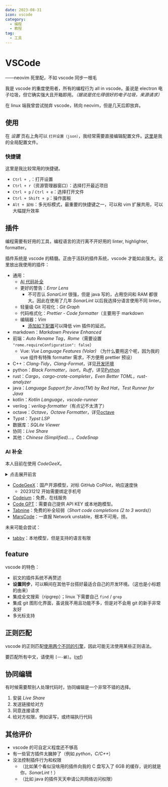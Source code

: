 ```yaml
---
date: 2023-08-31
icon: vscode
category:
  - 编程
  - 教程
tag:
  - 工具
---
```


# VSCode

<div class="subtitle">——neovim 死里配，不如 vscode 同步一根毛</div>

我是 vscode 的重度使用者，所有的编程行为 all in vscode。虽说是 electron 电子垃圾，但它确实强大且开箱即用。_（据说是优化得很好的电子垃圾，来源请求）_

在 linux 端我曾尝试抛弃 vscode，转向 neovim，但是几天后即放弃。

## 使用

在 _设置_ 页右上角可以 `打开设置（json）`，我经常需要直接编辑配置文件。[这里](https://github.com/lxl66566/my-key-data/blob/main/config/vscode/settings.json)是我的全局配置文件。

### 快捷键

这里是我比较常用的快捷键。

- `Ctrl + ,`：打开设置
- `Ctrl + r`（资源管理器窗口）：选择打开最近项目
- `Ctrl + p` / `Ctrl + e`：选择打开文件
- `Ctrl + Shift + p`：操作面板
- `Alt + 鼠标`：多光标模式，最重要的快捷键之一，可以和 vim 扩展共用，可以大幅提升效率

## 插件

编程需要有好用的工具，编程语言的流行离不开好用的 linter, highlighter, formatter。

插件系统是 vscode 的精髓。正由于活跃的插件系统，vscode 才能如此强大。这里放出我使用的插件：

- 通用：
  - [AI 代码补全](#ai-补全)
  - 更好的警告：_Error Lens_
    - 不可否认 _SonarLint_ 很强，但是 java 写的，占用空间和 RAM 都很大。因此在使用了几年 _SonarLint_ 以后我选择分语言使用不同 linter。
  - 轻量级 Git 可视化：_Git Graph_
  - 代码格式化：_Prettier - Code formatter_（主要用于 markdown
  - 编辑器：_Vim_
    - [添加如下配置](https://github.com/microsoft/vscode/issues/75627#issuecomment-1114048271)可以降低 vim 插件的延迟。
- markdown：_Markdown Preview Enhanced_
- 前端：_Auto Rename Tag_，_Rome_（需要设置 `"rome.requireConfiguration": false`）
  - Vue: _Vue Language Features (Volar)_ （为什么要用这个呢，因为我的 vue 组件有特殊 formatter 需求，不方便用 prettier 预设）
- C++：_Clang-Tidy_，_Clang-Format_，详见[开发环境](./Cpp.md#开发环境)
- python：_Black Formatter_，_isort_，_Ruff_，详见[Python](./python.md#vscode-扩展)
- rust：_Cargo_，_cargo-crate-completer_，_Even Better TOML_，_rust-analyzer_
- java：_Language Support for Java(TM) by Red Hat_，_Test Runner for Java_
- kotlin：_Kotlin Language_，_vscode-runner_
- verilog：_verilog-formatter_（有点记不太清了）
- octave：_Octave_，_Octave Formatter_，详见[octave](./octave.md#ide)
- Typst：_Typst LSP_
- 数据库：_SQLite Viewer_
- 协同：_Live Share_
- 其他：_Chinese (Simplified)..._，_CodeSnap_

### AI 补全

本人目前在使用 _CodeGeeX_。

<details><summary>点击展开前言</summary><p>我最早使用的是 Tabnine，后面由于一些契机换了 Codeium；然而它在 RAMDisk 上工作得很差：由于其在 windows 上使用 %TEMP% 作为存储目录，每天首次打开 vscode 会加载失败，重新下载数据。于是 20230918 尝试换用 CodeGeeX。这个模型比较小，补全速度快；而且最主要是由于国内服务器，免去了科学上网带来的大量延迟。</p></details>

- [CodeGeeX](https://codegeex.cn/)：国产开源模型，对标 GitHub CoPilot，响应速度快
  - 20231212 开始需要绑定手机号
- [Codeium](https://codeium.com/)：免费，在线服务
- [Code GPT](https://docs.codegpt.co/)：需要自己提供 API KEY 或本地跑模型。
- [Tabnine](https://www.tabnine.com/)：免费的补全较弱（_Short code completions (2 to 3 words)_）
- [MarsCode](https://www.marscode.com/)：一直报 Network unstable，根本不可用，捞。

未来可能会尝试：

- [tabby](https://github.com/TabbyML/tabby)：本地模型，但是支持的语言有限

## feature

vscode 的特色：

- 前文的插件系统不再赘述
- **设置同步**，可以瞬间在其他平台搭好最适合自己的开发环境。（这也是小标题的由来）
- 集成全文搜索（ripgrep）；linux 下需要自己 `find` / `grep`
- 集成 git 图形化界面，虽说我不用且功能不多，但是对不会用 git 的新手非常友好
- 多光标支持

## 正则匹配

vscode 的正则匹配[使用两个不同的引擎](https://github.com/microsoft/vscode/issues/39404#issuecomment-348710460)，因此可能无法使用某些正则语法。

要匹配所有中文，请使用 `[一-龥]`。([ref](https://superuser.com/questions/983441/visual-studio-search-through-code-for-chinese-text))

## 协同编辑

有时候需要帮别人处理代码时，协同编辑是一个非常不错的选择。

1. 安装 _Live Share_
2. 发送链接给对方
3. 同意连接请求
4. 给对方权限，例如读写，或终端执行代码

## 其他评价

- vscode 的可自定义程度还不够高
- 有一些官方插件太臃肿了（例如 _python_，_C/C++_）
- 没法控制插件行为和权限
  - （比如某个看似没啥用的插件向我的 C 盘写入了 6GB 的缓存，说的就是你，_SonarLint_！）
  - （比如 java 的插件天天申请公共网络访问权限）
